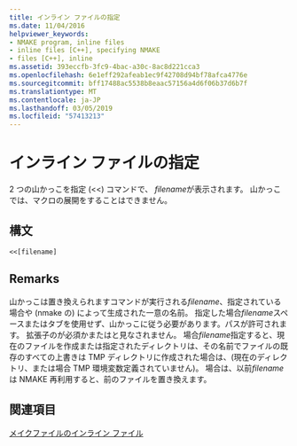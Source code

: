 ```yaml
---
title: インライン ファイルの指定
ms.date: 11/04/2016
helpviewer_keywords:
- NMAKE program, inline files
- inline files [C++], specifying NMAKE
- files [C++], inline
ms.assetid: 393eccfb-3fc9-4bac-a30c-8ac8d221cca3
ms.openlocfilehash: 6e1eff292afeab1ec9f42708d94bf78afca4776e
ms.sourcegitcommit: bff17488ac5538b8eaac57156a4d6f06b37d6b7f
ms.translationtype: MT
ms.contentlocale: ja-JP
ms.lasthandoff: 03/05/2019
ms.locfileid: "57413213"
---
```

# <a name="specifying-an-inline-file"></a>インライン ファイルの指定

2 つの山かっこを指定 (<<) コマンドで、 *filename*が表示されます。 山かっこでは、マクロの展開をすることはできません。

## <a name="syntax"></a>構文

```
<<[filename]
```

## <a name="remarks"></a>Remarks

山かっこは置き換えられますコマンドが実行される*filename*、指定されている場合や (nmake の) によって生成された一意の名前。 指定した場合*filename*スペースまたはタブを使用せず、山かっこに従う必要があります。パスが許可されます。 拡張子のが必須かまたはと見なされません。 場合*filename*指定すると、現在のファイルを作成または指定されたディレクトリは、その名前でファイルの既存のすべての上書きは TMP ディレクトリに作成された場合は、(現在のディレクトリ、または場合 TMP 環境変数定義されていません)。 場合は、以前*filename*は NMAKE 再利用すると、前のファイルを置き換えます。

## <a name="see-also"></a>関連項目

[メイクファイルのインライン ファイル](../build/inline-files-in-a-makefile.md)
